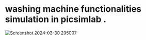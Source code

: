 # washing machine functionalities simulation in picsimlab .


![Screenshot 2024-03-30 205007](https://github.com/yogeshb25671/es-project/assets/166101661/1c8a7cac-dc15-4046-b85d-988d60874aad)
